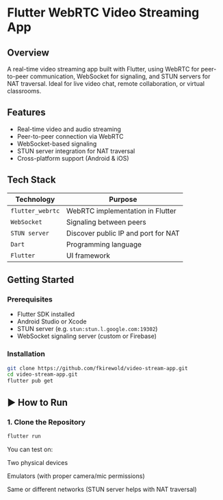 # Flutter WebRTC Video Streaming App

## Overview
A real-time video streaming app built with Flutter, using WebRTC for peer-to-peer communication, WebSocket for signaling, and STUN servers for NAT traversal. Ideal for live video chat, remote collaboration, or virtual classrooms.

## Features
- Real-time video and audio streaming
- Peer-to-peer connection via WebRTC
- WebSocket-based signaling
- STUN server integration for NAT traversal
- Cross-platform support (Android & iOS)

## Tech Stack

| Technology        | Purpose                                 |
|-------------------|------------------------------------------|
| `flutter_webrtc`  | WebRTC implementation in Flutter         |
| `WebSocket`       | Signaling between peers                  |
| `STUN server`     | Discover public IP and port for NAT      |
| `Dart`            | Programming language                     |
| `Flutter`         | UI framework                             |

## Getting Started

### Prerequisites
- Flutter SDK installed
- Android Studio or Xcode
- STUN server (e.g. `stun:stun.l.google.com:19302`)
- WebSocket signaling server (custom or Firebase)

### Installation
```bash
git clone https://github.com/fkirewold/video-stream-app.git
cd video-stream-app.git
flutter pub get
```
## ▶️ How to Run

### 1. Clone the Repository
```bash
flutter run
```
You can test on:

Two physical devices

Emulators (with proper camera/mic permissions)

Same or different networks (STUN server helps with NAT traversal)
